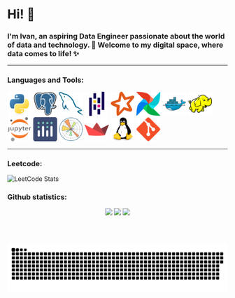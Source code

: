 <h1>Hi! 👋</h1>
<h3>I'm Ivan, an aspiring Data Engineer passionate about the world of data and technology. 🚀 Welcome to my digital space, where data comes to life! ✨</h3>

---

<h3 align="left">Languages and Tools:</h3>

<img src="https://github.com/devicons/devicon/blob/master/icons/python/python-original.svg" title="Python"  alt="Python" width="55" height="55"/>  <img src="https://github.com/devicons/devicon/blob/master/icons/postgresql/postgresql-original.svg" title="PostgreSQL"  alt="PostgreSQL" width="55" height="55"/>  <img src="https://github.com/devicons/devicon/blob/master/icons/mysql/mysql-original.svg" title="MySQL"  alt="MySQL" width="55" height="55"/>  <img src="https://github.com/devicons/devicon/blob/master/icons/pandas/pandas-original.svg" title="pandas"  alt="pandas" width="55" height="55"/>  <img src="https://github.com/devicons/devicon/blob/master/icons/apachespark/apachespark-original.svg" title="Spark"  alt="Spark" width="55" height="55"/>  <img src="https://github.com/devicons/devicon/blob/master/icons/apacheairflow/apacheairflow-original.svg" title="Airflow"  alt="Airflow" width="55" height="55"/>  <img src="https://github.com/devicons/devicon/blob/master/icons/docker/docker-original.svg" title="Docker"  alt="Docker" width="55" height="55"/>  <img src="https://github.com/devicons/devicon/blob/master/icons/hadoop/hadoop-original.svg" title="Hadoop"  alt="Hadoop" width="55" height="55"/>  <img src="https://github.com/devicons/devicon/blob/master/icons/jupyter/jupyter-original-wordmark.svg" title="jupyter"  alt="jupyter" width="55" height="55"/>  <img src="https://github.com/devicons/devicon/blob/master/icons/plotly/plotly-original.svg" title="plotly"  alt="plotly" width="55" height="55"/>  <img src="https://github.com/devicons/devicon/blob/master/icons/matplotlib/matplotlib-original.svg" title="matplotlib"  alt="matplotlib" width="55" height="55"/>  <img src="https://github.com/devicons/devicon/blob/master/icons/streamlit/streamlit-original.svg" title="streamlit"  alt="streamlit" width="55" height="55"/>  <img src="https://github.com/devicons/devicon/blob/master/icons/linux/linux-original.svg" title="linux"  alt="linux" width="55" height="55"/>  <img src="https://github.com/devicons/devicon/blob/master/icons/git/git-original.svg" title="git"  alt="git" width="55" height="55"/>

---

<!-- <img src="https://github.com/devicons/devicon/blob/master/icons/python/python-original.svg" title="Python"  alt="Python" width="55" height="55"/>  <img src="https://github.com/devicons/devicon/blob/master/icons/postgresql/postgresql-original.svg" title="PostgreSQL"  alt="PostgreSQL" width="55" height="55"/>  <img src="https://github.com/devicons/devicon/blob/master/icons/mysql/mysql-original.svg" title="MySQL"  alt="MySQL" width="55" height="55"/>  <img src="https://github.com/devicons/devicon/blob/master/icons/pandas/pandas-original.svg" title="pandas"  alt="pandas" width="55" height="55"/>  <img src="https://github.com/devicons/devicon/blob/master/icons/apachespark/apachespark-original.svg" title="Spark"  alt="Spark" width="55" height="55"/>  

<img src="https://github.com/devicons/devicon/blob/master/icons/numpy/numpy-original-wordmark.svg" title="NumPy"  alt="NumPy" width="55" height="55"/>  <img src="https://github.com/devicons/devicon/blob/master/icons/apacheairflow/apacheairflow-original.svg" title="Airflow"  alt="Airflow" width="55" height="55"/>  <img src="https://github.com/devicons/devicon/blob/master/icons/docker/docker-original.svg" title="Docker"  alt="Docker" width="55" height="55"/>  <img src="https://github.com/devicons/devicon/blob/master/icons/hadoop/hadoop-original.svg" title="Hadoop"  alt="Hadoop" width="55" height="55"/>  <img src="https://github.com/devicons/devicon/blob/master/icons/jupyter/jupyter-original-wordmark.svg" title="jupyter"  alt="jupyter" width="55" height="55"/>

<img src="https://github.com/devicons/devicon/blob/master/icons/plotly/plotly-original.svg" title="plotly"  alt="plotly" width="55" height="55"/>  <img src="https://github.com/devicons/devicon/blob/master/icons/matplotlib/matplotlib-original.svg" title="matplotlib"  alt="matplotlib" width="55" height="55"/>  <img src="https://github.com/devicons/devicon/blob/master/icons/streamlit/streamlit-original.svg" title="streamlit"  alt="streamlit" width="55" height="55"/>  <img src="https://github.com/devicons/devicon/blob/master/icons/linux/linux-original.svg" title="linux"  alt="linux" width="55" height="55"/>  <img src="https://github.com/devicons/devicon/blob/master/icons/git/git-original.svg" title="git"  alt="git" width="55" height="55"/> -->
<h3 align="left">Leetcode:</h3>

![LeetCode Stats](https://leetcode.card.workers.dev/JolIyRoger?theme=nord&font=baloo&extension=null)

<h3 align="left">Github statistics:</h3>

<p align="center">
  <img height="50%" width="auto" src ="https://github-readme-stats.vercel.app/api?username=JolIyRoger&show_icons=true&count_private=true&theme=darcula&hide_border=true&hide=issues,contribs&bg_color=00000000">
  <img height="50%" width="auto" src ="https://github-readme-stats.vercel.app/api/top-langs/?username=JolIyRoger&layout=compact&hide_border=true&theme=darcula&bg_color=00000000&langs_count=6&hide=jupyter%20notebook,tex,css,php&exclude_repo=Pacman-AI">
  <img src ="https://github-readme-streak-stats.herokuapp.com?user=JolIyRoger&theme=darcula&hide_border=true&background=FFFFFF00">
  <br>
  <br>
</p>

<!---

  
<p align="center">
  <img width="800" height="220" src="https://streak-stats.demolab.com?user=JolIyRoger&theme=highcontrast&hide_border=true&border_radius=5&card_width=800">
</p>


---




<p align="center">
  <img width="600" height="200" src="https://github-readme-stats.vercel.app/api?username=JolIyRoger&show_icons=true&theme=vision-friendly-dark">
  
  <img width="500" height="200" src="https://github-readme-stats.vercel.app/api/top-langs/?username=JolIyRoger&size_weight=0.0005&count_weight=0.3&theme=vision-friendly-dark">
</p> -->
 



<div id="header" align="center">
  <img src="https://komarev.com/ghpvc/?username=JolIyRoger&style=for-the-badge&color=orange" alt=""/>
</div>

<p align="center">
 <img width="1000" src="assets/github-snake.svg" alt="snake"/>
</p>
